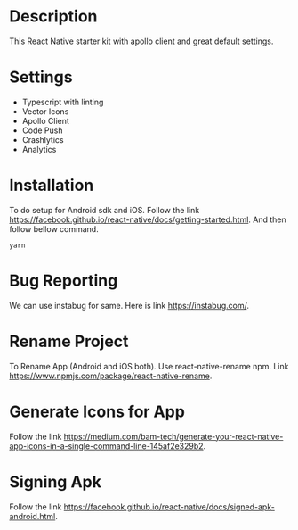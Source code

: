 # Description
 This React Native starter kit with apollo client and great default settings.

# Settings
* Typescript with linting
* Vector Icons
* Apollo Client
* Code Push
* Crashlytics
* Analytics 

# Installation
To do setup for Android sdk and iOS. Follow the link https://facebook.github.io/react-native/docs/getting-started.html. And then follow bellow command.

```
yarn
```
# Bug Reporting 
We can use instabug for same. Here is link https://instabug.com/.

# Rename Project
To Rename App (Android and iOS both). Use react-native-rename npm. Link https://www.npmjs.com/package/react-native-rename.

# Generate Icons for App
Follow the link https://medium.com/bam-tech/generate-your-react-native-app-icons-in-a-single-command-line-145af2e329b2.

# Signing Apk
Follow the link https://facebook.github.io/react-native/docs/signed-apk-android.html.